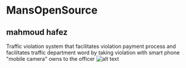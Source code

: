 # MansOpenSource
## mahmoud hafez
Traffic violation system that facilitates violation payment process and facilitates traffic department word by taking violation with smart phone "mobile camera" owns to the officer 
![alt text](https://pixabay.com/photos/building-house-shops-hotel-street-66789/)
